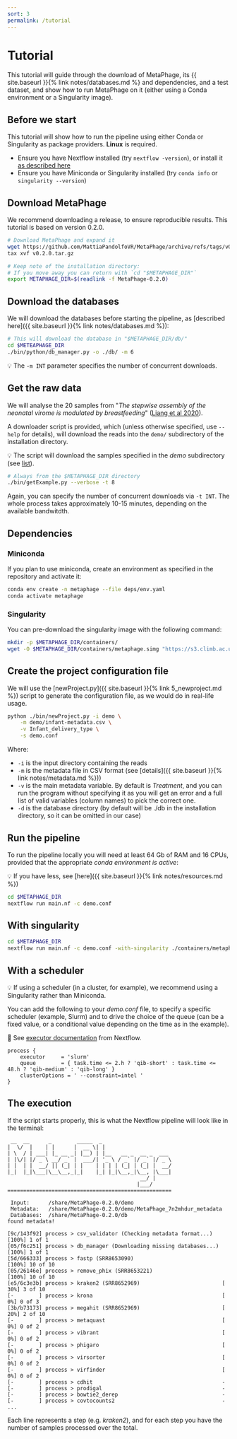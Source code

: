```yaml
---
sort: 3
permalink: /tutorial
---
```


# Tutorial

This tutorial will guide through the download of MetaPhage, its {{ site.baseurl }}{% link notes/databases.md %}
and dependencies, and a test dataset, and show how to run MetaPhage on it 
(either using a Conda environment or a Singularity image).

## Before we start

This tutorial will show how to run the pipeline using either Conda or Singularity as package providers. **Linux** is required.

* Ensure you have Nextflow installed (try `nextflow -version`), or install it [as described here](https://www.nextflow.io/docs/latest/getstarted.html#installation)
* Ensure you have Miniconda or Singularity installed (try `conda info` or `singularity --version`)

## Download MetaPhage

We recommend downloading a release, to ensure reproducible results.
This tutorial is based on version 0.2.0.

```bash
# Download MetaPhage and expand it
wget https://github.com/MattiaPandolfoVR/MetaPhage/archive/refs/tags/v0.2.0.tar.gz
tax xvf v0.2.0.tar.gz

# Keep note of the installation directory:
# If you move away you can return with `cd "$METAPHAGE_DIR"`
export METAPHAGE_DIR=$(readlink -f MetaPhage-0.2.0)
```

## Download the databases

We will download the databases before starting the pipeline, as
[described here]({{ site.baseurl }}{% link notes/databases.md %}):

```bash
# This will download the database in "$METAPHAGE_DIR/db/"
cd $METEAPHAGE_DIR
./bin/python/db_manager.py -o ./db/ -m 6
```

:bulb: The `-m INT` parameter specifies the number of concurrent downloads.

## Get the raw data

We will analyse the 20 samples from
"*The stepwise assembly of the neonatal virome is modulated by breastfeeding*"
([Liang et al 2020](https://www.nature.com/articles/s41586-020-2192-1)).

A downloader script is provided, which (unless otherwise specified,
use `--help` for details), will download the reads into the
`demo/` subdirectory of the installation directory.

:bulb: The script will download the samples specified in the *demo* subdirectory
(see [list](https://github.com/MattiaPandolfoVR/MetaPhage/blob/main/demo/infant-metadata.csv)).

```bash
# Always from the $METAPHAGE_DIR directory
./bin/getExample.py --verbose -t 8
```

Again, you can specify the number of concurrent downloads via `-t INT`.
The whole process takes approximately 10-15 minutes, depending on the available bandwitdth.

## Dependencies

### Miniconda

If you plan to use miniconda, create an environment as specified in the repository and activate it:

```bash
conda env create -n metaphage --file deps/env.yaml 
conda activate metaphage
```

### Singularity

You can pre-download the singularity image with the following command:

```bash
mkdir -p $METAPHAGE_DIR/containers/
wget -O $METAPHAGE_DIR/containers/metaphage.simg "https://s3.climb.ac.uk/ifrqmra-metaphage/v1.0/metaphage.simg"
```

## Create the project configuration file

We will use the [newProject.py]({{ site.baseurl }}{% link 5_newproject.md %})
script to generate the configuration file,
as we would do in real-life usage.

```bash
python ./bin/newProject.py -i demo \
    -m demo/infant-metadata.csv \
    -v Infant_delivery_type \
    -s demo.conf
```

Where:

* `-i` is the input directory containing the reads
* `-m` is the metadata file in CSV format (see [details]({{ site.baseurl }}{% link notes/metadata.md %}))
* `-v` is the main metadata variable. By default is *Treatment*, and you can run the program without specifying it as you will get an error and a full list of valid variables (column names) to pick the correct one.
* `-d` is the database directory (by default will be ./db in the installation directory, so it can be omitted in our case)


## Run the pipeline

To run the pipeline locally you will need at least 64 Gb of RAM and 16 CPUs,
provided that the appropriate *conda environment is active*:

:bulb: If you have less, see 
[here]({{ site.baseurl }}{% link notes/resources.md %})

```bash
cd $METAPHAGE_DIR
nextflow run main.nf -c demo.conf
```

## With singularity

```bash
cd $METAPHAGE_DIR
nextflow run main.nf -c demo.conf -with-singularity ./containers/metaphage.simg
```

## With a scheduler

:bulb: If using a scheduler (in a cluster, for example), we recommend using a Singularity
rather than Miniconda.

You can add the following to your *demo.conf* file, to specify a specific scheduler (example, Slurm)
and to drive the choice of the queue (can be a fixed value, or a conditional value depending on the time as in the
example).

:book: See [executor documentation](https://www.nextflow.io/docs/latest/executor.html) from Nextflow.

```text
process {
    executor     = 'slurm'
    queue        = { task.time <= 2.h ? 'qib-short' : task.time <= 48.h ? 'qib-medium' : 'qib-long' }
    clusterOptions = ' --constraint=intel '
}
```

## The execution

If the script starts properly, this is what the Nextflow pipeline
will look like in the terminal:

```text
 __  __      _        _____  _
|  \/  |    | |      |  __ \| |
| \  / | ___| |_ __ _| |__) | |__   __ _  __ _  ___
| |\/| |/ _ \ __/ _` |  ___/| '_ \ / _` |/ _` |/ _ \
| |  | |  __/ || (_| | |    | | | | (_| | (_| |  __/
|_|  |_|\___|\__\__,_|_|    |_| |_|\__,_|\__, |\___|
                                          __/ |
                                         |___/
====================================================
              
 Input:      /share/MetaPhage-0.2.0/demo
 Metadata:   /share/MetaPhage-0.2.0/demo/MetaPhage_7n2mhdur_metadata
 Databases:  /share/MetaPhage-0.2.0/db
found metadata!

[9c/143f92] process > csv_validator (Checking metadata format...)   [100%] 1 of 1 
[05/f6c251] process > db_manager (Downloading missing databases...) [100%] 1 of 1 
[5d/666333] process > fastp (SRR8653090)                            [100%] 10 of 10
[05/26146e] process > remove_phix (SRR8653221)                      [100%] 10 of 10
[e5/6c3e3b] process > kraken2 (SRR8652969)                          [ 30%] 3 of 10
[-        ] process > krona                                         [  0%] 0 of 3
[3b/b73173] process > megahit (SRR8652969)                          [ 20%] 2 of 10
[-        ] process > metaquast                                     [  0%] 0 of 2
[-        ] process > vibrant                                       [  0%] 0 of 2
[-        ] process > phigaro                                       [  0%] 0 of 2
[-        ] process > virsorter                                     [  0%] 0 of 2
[-        ] process > virfinder                                     [  0%] 0 of 2
[-        ] process > cdhit                                         -
[-        ] process > prodigal                                      -
[-        ] process > bowtie2_derep                                 -
[-        ] process > covtocounts2                                  -
...
```

Each line represents a step (e.g. *kraken2*), and for each step you have the number
of samples processed over the total.
